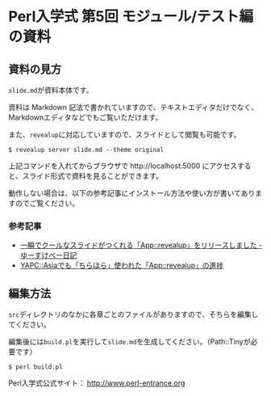 # Perl入学式 第5回 モジュール/テスト編の資料

## 資料の見方

`slide.md`が資料本体です。

資料は Markdown 記法で書かれていますので、テキストエディタだけでなく、Markdownエディタなどでもご覧いただけます。

また、`revealup`に対応していますので、スライドとして閲覧も可能です。

    $ revealup server slide.md --theme original

上記コマンドを入れてからブラウザで http://localhost:5000 にアクセスすると、スライド形式で資料を見ることができます。

動作しない場合は、以下の参考記事にインストール方法や使い方が書いてありますのでご覧ください。

### 参考記事
- [一瞬でクールなスライドがつくれる「App::revealup」をリリースしました - ゆーすけべー日記](http://yusuke.be/post/88914879289)
- [YAPC::Asiaでも「ちらほら」使われた「App::revealup」の進捗](http://yusuke.be/post/96568593109)

## 編集方法

`src`ディレクトリのなかに各章ごとのファイルがありますので、そちらを編集してください。

編集後には`build.pl`を実行して`slide.md`を生成してください。（Path::Tinyが必要です）

    $ perl build.pl

Perl入学式公式サイト： <http://www.perl-entrance.org>

